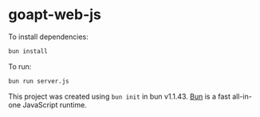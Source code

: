 # goapt-web-js

To install dependencies:

```bash
bun install
```

To run:

```bash
bun run server.js
```

This project was created using `bun init` in bun v1.1.43. [Bun](https://bun.sh) is a fast all-in-one JavaScript runtime.
